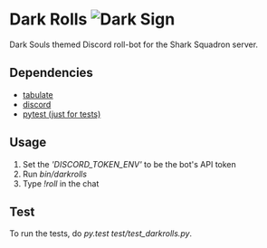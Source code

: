 Dark Rolls
![Dark Sign](https://vignette.wikia.nocookie.net/darksouls/images/8/8a/Darksign_%28DSIII%29.png/revision/latest?cb=20160613233757)
=
Dark Souls themed Discord roll-bot for the Shark Squadron server.

Dependencies
-
* [tabulate](https://pypi.python.org/pypi/tabulate)
* [discord](https://github.com/Rapptz/discord.py)
* [pytest (just for tests)](https://pypi.python.org/pypi/pytest)

Usage
-
1. Set the _'DISCORD_TOKEN_ENV'_ to be the bot's API token
2. Run _bin/darkrolls_
3. Type _!roll_ in the chat

Test
-
To run the tests, do _py.test test/test_darkrolls.py_.
